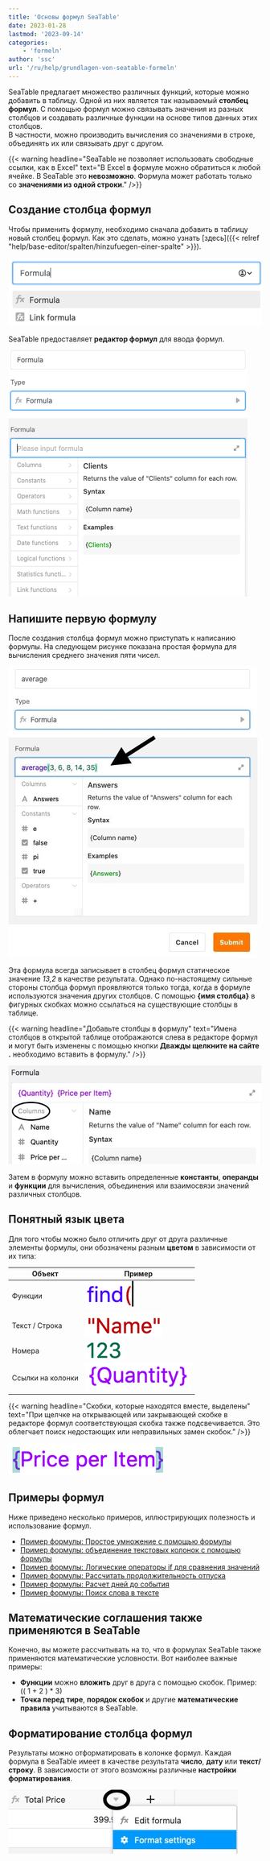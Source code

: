 ```yaml
---
title: 'Основы формул SeaTable'
date: 2023-01-28
lastmod: '2023-09-14'
categories:
    - 'formeln'
author: 'ssc'
url: '/ru/help/grundlagen-von-seatable-formeln'
---
```


SeaTable предлагает множество различных функций, которые можно добавить в таблицу. Одной из них является так называемый **столбец формул**. С помощью формул можно связывать значения из разных столбцов и создавать различные функции на основе типов данных этих столбцов.  
В частности, можно производить вычисления со значениями в строке, объединять их или связывать друг с другом.

{{< warning  headline="SeaTable не позволяет использовать свободные ссылки, как в Excel"  text="В Excel в формуле можно обратиться к любой ячейке. В SeaTable это **невозможно**. Формула может работать только со **значениями из одной строки**." />}}

## Создание столбца формул

Чтобы применить формулу, необходимо сначала добавить в таблицу новый столбец формул. Как это сделать, можно узнать [здесь]({{< relref "help/base-editor/spalten/hinzufuegen-einer-spalte" >}}).

![Выбор столбца формулы](images/select-formula-column.png)

SeaTable предоставляет **редактор формул** для ввода формул.

![Мастер формул для упрощения ввода особо сложных формул](images/Formula.wizard.png)

## Напишите первую формулу

После создания столбца формул можно приступать к написанию формулы. На следующем рисунке показана простая формула для вычисления среднего значения пяти чисел.

![Ввод любой формулы в текстовое поле](images/input-formular.jpg)

Эта формула всегда записывает в столбец формул статическое значение _13,2_ в качестве результата. Однако по-настоящему сильные стороны столбца формул проявляются только тогда, когда в формуле используются значения других столбцов. С помощью **{имя столбца}** в фигурных скобках можно ссылаться на существующие столбцы в таблице.

{{< warning headline="Добавьте столбцы в формулу" text="Имена столбцов в открытой таблице отображаются слева в редакторе формул и могут быть изменены с помощью кнопки **Дважды щелкните на сайте .** необходимо вставить в формулу." />}}

![Столбцы, доступные для выбора в редакторе формул](images/columns-in-the-formula-editor.jpg)

Затем в формулу можно вставить определенные **константы**, **операнды** и **функции** для вычисления, объединения или взаимосвязи значений различных столбцов.

## Понятный язык цвета

Для того чтобы можно было отличить друг от друга различные элементы формулы, они обозначены разным **цветом** в зависимости от их типа:

| Объект            | Пример                                                                                                      |
| ----------------- | ----------------------------------------------------------------------------------------------------------- |
| Функции           | ![Функции всегда выделяются синим цветом в формуле](images/example-function.png)                            |
| Текст / Строка    | ![Тексты и строки всегда выделяются красным цветом в редакторе формул](images/example-text.png)             |
| Номера            | ![Числа всегда выделяются зеленым цветом в редакторе формул](images/example-number.png)                     |
| Ссылки на колонки | ![Ссылки на столбцы всегда выделяются фиолетовым цветом в формуле ](images/example-reference-to-column.png) |

{{< warning headline="Скобки, которые находятся вместе, выделены" text="При щелчке на открывающей или закрывающей скобке в редакторе формул соответствующая скобка также подсвечивается. Это облегчает поиск недостающих или неправильных замен скобок." />}}

![Открывающие и закрывающие скобки всегда выделяются в редакторе формул](images/example-brackets.png)

## Примеры формул

Ниже приведено несколько примеров, иллюстрирующих полезность и использование формул.

- [Пример формулы: Простое умножение с помощью формулы](https://seatable.io/ru/docs/formeln/formelbeispiel-einfache-multiplikation-mit-einer-formel/)
- [Пример формулы: объединение текстовых колонок с помощью формулы](https://seatable.io/ru/docs/formeln/formelbeispiel-zusammenfuehren-von-text-spalten-mit-hilfe-einer-formel/)
- [Пример формулы: Логические операторы if для сравнения значений](https://seatable.io/ru/docs/formeln/formelbeispiel-logische-if-operatoren-zum-vergleichen-von-werten/)
- [Пример формулы: Рассчитать продолжительность отпуска](https://seatable.io/ru/docs/formeln/formelbeispiel-berechne-die-dauer-eines-urlaubs/)
- [Пример формулы: Расчет дней до события](https://seatable.io/ru/docs/formeln/formelbeispiel-berechne-tage-bis-zu-einem-event/)
- [Пример формулы: Поиск слова в тексте](https://seatable.io/ru/docs/formeln/formelbeispiel-nach-einem-wort-in-einem-text-suchen/)

## Математические соглашения также применяются в SeaTable

Конечно, вы можете рассчитывать на то, что в формулах SeaTable также применяются математические условности. Вот наиболее важные примеры:

- **Функции** можно **вложить** друг в друга с помощью скобок. Пример: (( 1 + 2 ) \* 3)
- **Точка перед тире**, **порядок скобок** и другие **математические правила** учитываются в SeaTable.

## Форматирование столбца формул

Результаты можно отформатировать в колонке формул. Каждая формула в SeaTable имеет в качестве результата **число**, **дату** или **текст/строку**. В зависимости от этого возможны различные **настройки форматирования**.

![Форматирование результатов формулы](images/Formatierung-von-Formelergebnissen.jpg)
